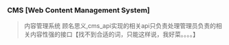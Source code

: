 ### CMS [Web Content Management System]
> 内容管理系统
> 顾名思义,cms_api实现的相关api只负责处理管理员负责的相关内容性强的接口【找不到合适的词，只能这样说，我好菜。。。。】